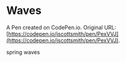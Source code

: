 # Waves

A Pen created on CodePen.io. Original URL: [https://codepen.io/jscottsmith/pen/PexVVJ](https://codepen.io/jscottsmith/pen/PexVVJ).

spring waves